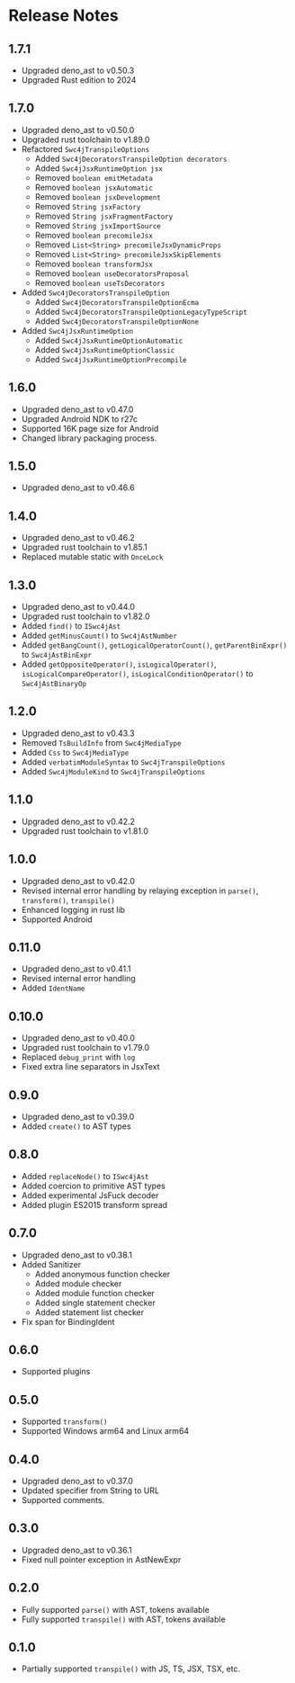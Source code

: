 # Release Notes

## 1.7.1

* Upgraded deno_ast to v0.50.3
* Upgraded Rust edition to 2024

## 1.7.0

* Upgraded deno_ast to v0.50.0
* Upgraded rust toolchain to v1.89.0
* Refactored `Swc4jTranspileOptions`
  * Added `Swc4jDecoratorsTranspileOption decorators`
  * Added `Swc4jJsxRuntimeOption jsx`
  * Removed `boolean emitMetadata`
  * Removed `boolean jsxAutomatic`
  * Removed `boolean jsxDevelopment`
  * Removed `String jsxFactory`
  * Removed `String jsxFragmentFactory`
  * Removed `String jsxImportSource`
  * Removed `boolean precomileJsx`
  * Removed `List<String> precomileJsxDynamicProps`
  * Removed `List<String> precomileJsxSkipElements`
  * Removed `boolean transformJsx`
  * Removed `boolean useDecoratorsProposal`
  * Removed `boolean useTsDecorators`
* Added `Swc4jDecoratorsTranspileOption`
  * Added `Swc4jDecoratorsTranspileOptionEcma`
  * Added `Swc4jDecoratorsTranspileOptionLegacyTypeScript`
  * Added `Swc4jDecoratorsTranspileOptionNone`
* Added `Swc4jJsxRuntimeOption`
  * Added `Swc4jJsxRuntimeOptionAutomatic`
  * Added `Swc4jJsxRuntimeOptionClassic`
  * Added `Swc4jJsxRuntimeOptionPrecompile`

## 1.6.0

* Upgraded deno_ast to v0.47.0
* Upgraded Android NDK to r27c
* Supported 16K page size for Android
* Changed library packaging process.

## 1.5.0

* Upgraded deno_ast to v0.46.6

## 1.4.0

* Upgraded deno_ast to v0.46.2
* Upgraded rust toolchain to v1.85.1
* Replaced mutable static with `OnceLock`

## 1.3.0

* Upgraded deno_ast to v0.44.0
* Upgraded rust toolchain to v1.82.0
* Added `find()` to `ISwc4jAst`
* Added `getMinusCount()` to `Swc4jAstNumber`
* Added `getBangCount()`, `getLogicalOperatorCount()`, `getParentBinExpr()` to `Swc4jAstBinExpr`
* Added `getOppositeOperator()`, `isLogicalOperator()`, `isLogicalCompareOperator()`, `isLogicalConditionOperator()` to `Swc4jAstBinaryOp`

## 1.2.0

* Upgraded deno_ast to v0.43.3
* Removed `TsBuildInfo` from `Swc4jMediaType`
* Added `Css` to `Swc4jMediaType`
* Added `verbatimModuleSyntax` to `Swc4jTranspileOptions`
* Added `Swc4jModuleKind` to `Swc4jTranspileOptions`

## 1.1.0

* Upgraded deno_ast to v0.42.2
* Upgraded rust toolchain to v1.81.0

## 1.0.0

* Upgraded deno_ast to v0.42.0
* Revised internal error handling by relaying exception in `parse()`, `transform()`, `transpile()`
* Enhanced logging in rust lib
* Supported Android

## 0.11.0

* Upgraded deno_ast to v0.41.1
* Revised internal error handling
* Added `IdentName`

## 0.10.0

* Upgraded deno_ast to v0.40.0
* Upgraded rust toolchain to v1.79.0
* Replaced `debug_print` with `log`
* Fixed extra line separators in JsxText

## 0.9.0

* Upgraded deno_ast to v0.39.0
* Added `create()` to AST types

## 0.8.0

* Added `replaceNode()` to `ISwc4jAst`
* Added coercion to primitive AST types
* Added experimental JsFuck decoder
* Added plugin ES2015 transform spread

## 0.7.0

* Upgraded deno_ast to v0.38.1
* Added Sanitizer
  * Added anonymous function checker
  * Added module checker
  * Added module function checker
  * Added single statement checker
  * Added statement list checker
* Fix span for BindingIdent

## 0.6.0

* Supported plugins

## 0.5.0

* Supported `transform()`
* Supported Windows arm64 and Linux arm64

## 0.4.0

* Upgraded deno_ast to v0.37.0
* Updated specifier from String to URL
* Supported comments.

## 0.3.0

* Upgraded deno_ast to v0.36.1
* Fixed null pointer exception in AstNewExpr

## 0.2.0

* Fully supported `parse()` with AST, tokens available
* Fully supported `transpile()` with AST, tokens available

## 0.1.0

* Partially supported `transpile()` with JS, TS, JSX, TSX, etc.
